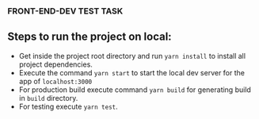 ### FRONT-END-DEV TEST TASK

## Steps to run the project on local:

- Get inside the project root directory and run `yarn install` to install all project dependencies.
- Execute the command `yarn start` to start the local dev server for the app of `localhost:3000`
- For production build execute command `yarn build` for generating build in `build` directory.
- For testing execute `yarn test`.
